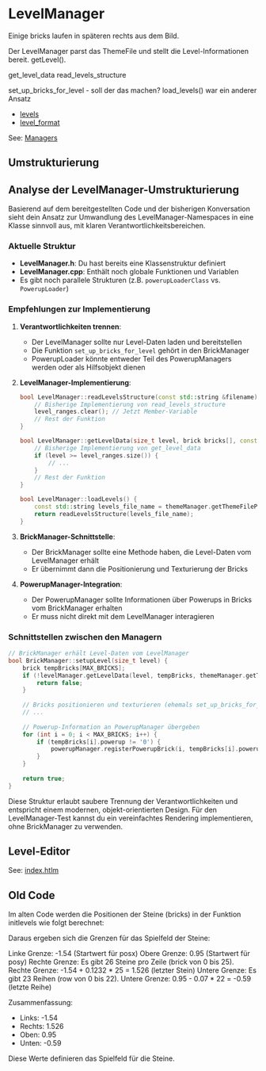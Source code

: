# LevelManager

Einige bricks laufen in späteren rechts aus dem Bild.

Der LevelManager parst das ThemeFile und stellt die Level-Informationen bereit.
getLevel().

get_level_data
read_levels_structure

set_up_bricks_for_level - soll der das machen?
load_levels() war ein anderer Ansatz


- [levels](../misc/level.md)
- [level_format](../misc/level_format.md)

See: [Managers](../Managers.md)

## Umstrukturierung

## Analyse der LevelManager-Umstrukturierung

Basierend auf dem bereitgestellten Code und der bisherigen Konversation sieht dein Ansatz zur Umwandlung des
LevelManager-Namespaces in eine Klasse sinnvoll aus, mit klaren Verantwortlichkeitsbereichen.

### Aktuelle Struktur

- **LevelManager.h**: Du hast bereits eine Klassenstruktur definiert
- **LevelManager.cpp**: Enthält noch globale Funktionen und Variablen
- Es gibt noch parallele Strukturen (z.B. `powerupLoaderClass` vs. `PowerupLoader`)

### Empfehlungen zur Implementierung

1. **Verantwortlichkeiten trennen**:
    - Der LevelManager sollte nur Level-Daten laden und bereitstellen
    - Die Funktion `set_up_bricks_for_level` gehört in den BrickManager
    - PowerupLoader könnte entweder Teil des PowerupManagers werden oder als Hilfsobjekt dienen

2. **LevelManager-Implementierung**:
   ```cpp
   bool LevelManager::readLevelsStructure(const std::string &filename) {
       // Bisherige Implementierung von read_levels_structure
       level_ranges.clear(); // Jetzt Member-Variable
       // Rest der Funktion
   }

   bool LevelManager::getLevelData(size_t level, brick bricks[], const std::string &filename) {
       // Bisherige Implementierung von get_level_data
       if (level >= level_ranges.size()) {
           // ...
       }
       // Rest der Funktion
   }

   bool LevelManager::loadLevels() {
       const std::string levels_file_name = themeManager.getThemeFilePath("levels.txt", setting.lvlTheme);
       return readLevelsStructure(levels_file_name);
   }
   ```

3. **BrickManager-Schnittstelle**:
    - Der BrickManager sollte eine Methode haben, die Level-Daten vom LevelManager erhält
    - Er übernimmt dann die Positionierung und Texturierung der Bricks

4. **PowerupManager-Integration**:
    - Der PowerupManager sollte Informationen über Powerups in Bricks vom BrickManager erhalten
    - Er muss nicht direkt mit dem LevelManager interagieren

### Schnittstellen zwischen den Managern

```cpp
// BrickManager erhält Level-Daten vom LevelManager
bool BrickManager::setupLevel(size_t level) {
    brick tempBricks[MAX_BRICKS];
    if (!levelManager.getLevelData(level, tempBricks, themeManager.getThemeFilePath("levels.txt", setting.lvlTheme))) {
        return false;
    }
    
    // Bricks positionieren und texturieren (ehemals set_up_bricks_for_level)
    // ...
    
    // Powerup-Information an PowerupManager übergeben
    for (int i = 0; i < MAX_BRICKS; i++) {
        if (tempBricks[i].powerup != '0') {
            powerupManager.registerPowerupBrick(i, tempBricks[i].powerup);
        }
    }
    
    return true;
}
```

Diese Struktur erlaubt saubere Trennung der Verantwortlichkeiten und entspricht einem modernen, objekt-orientierten
Design. Für den LevelManager-Test kannst du ein vereinfachtes Rendering implementieren, ohne BrickManager zu verwenden.

## Level-Editor

See: [index.htlm](../../../Website/sdl-ball.sourceforge.net/leveleditor/index.html)

## Old Code

Im alten Code werden die Positionen der Steine (bricks) in der Funktion initlevels wie folgt berechnet:

Daraus ergeben sich die Grenzen für das Spielfeld der Steine:

Linke Grenze: -1.54 (Startwert für posx)
Obere Grenze: 0.95 (Startwert für posy)
Rechte Grenze:
Es gibt 26 Steine pro Zeile (brick von 0 bis 25).
Rechte Grenze: -1.54 + 0.1232 * 25 = 1.526 (letzter Stein)
Untere Grenze:
Es gibt 23 Reihen (row von 0 bis 22).
Untere Grenze: 0.95 - 0.07 * 22 = -0.59 (letzte Reihe)

Zusammenfassung:

- Links: -1.54
- Rechts: 1.526
- Oben: 0.95
- Unten: -0.59

Diese Werte definieren das Spielfeld für die Steine.

